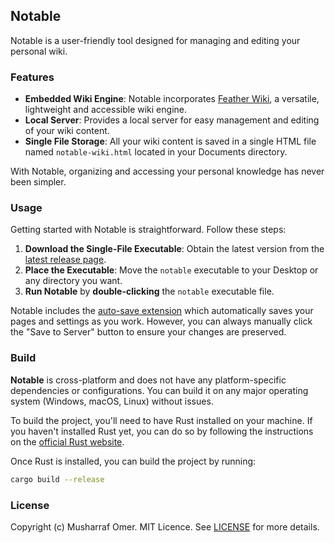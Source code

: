 ## Notable

Notable is a user-friendly tool designed for managing and editing your personal wiki.

### Features

- **Embedded Wiki Engine**: Notable incorporates [Feather Wiki](https://feather.wiki/), a versatile, lightweight and accessible wiki engine.
- **Local Server**: Provides a local server for easy management and editing of your wiki content.
- **Single File Storage**: All your wiki content is saved in a single HTML file named `notable-wiki.html` located in your Documents directory.

With Notable, organizing and accessing your personal knowledge has never been simpler.

### Usage

Getting started with Notable is straightforward. Follow these steps:

1. **Download the Single-File Executable**: Obtain the latest version from the [latest release page](https://github.com/mush42/notable/releases/latest).
2. **Place the Executable**: Move the `notable` executable to your Desktop or any directory you want.
3. **Run Notable** by **double-clicking** the `notable` executable file.

Notable includes the [auto-save extension](https://feather.wiki/?page=extensions_auto-save) which automatically saves your pages and settings as you work. However, you can always manually click the "Save to Server" button to ensure your changes are preserved.

### Build

**Notable** is cross-platform and does not have any platform-specific dependencies or configurations. You can build it on any major operating system (Windows, macOS, Linux) without issues.

To build the project, you'll need to have Rust installed on your machine. If you haven't installed Rust yet, you can do so by following the instructions on the [official Rust website](https://www.rust-lang.org/tools/install).

Once Rust is installed, you can build the project by running:

```bash
cargo build --release
```

### License

Copyright (c) Musharraf Omer. MIT Licence. See [LICENSE](./LICENSE) for more details.
